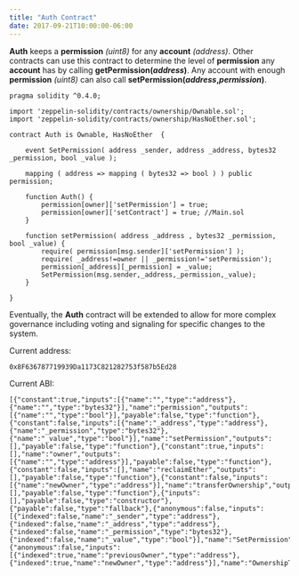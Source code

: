 ```yaml
---
title: "Auth Contract"
date: 2017-09-21T10:00:00-06:00
---
```

**Auth** keeps a **permission** *(uint8)* for any **account** *(address)*. Other contracts can use this contract to determine the level of **permission** any **account** has by calling **getPermission(*address*)**. Any account with enough **permission** *(uint8)* can also call **setPermission(*address*,*permission*)**.

```
pragma solidity ^0.4.0;

import 'zeppelin-solidity/contracts/ownership/Ownable.sol';
import 'zeppelin-solidity/contracts/ownership/HasNoEther.sol';

contract Auth is Ownable, HasNoEther  {

    event SetPermission( address _sender, address _address, bytes32 _permission, bool _value );

    mapping ( address => mapping ( bytes32 => bool ) ) public permission;

    function Auth() {
        permission[owner]['setPermission'] = true;
        permission[owner]['setContract'] = true; //Main.sol
    }

    function setPermission( address _address , bytes32 _permission, bool _value) {
        require( permission[msg.sender]['setPermission'] );
        require( _address!=owner || _permission!='setPermission');
        permission[_address][_permission] = _value;
        SetPermission(msg.sender,_address,_permission,_value);
    }

}

```
Eventually, the **Auth** contract will be extended to allow for more complex governance including voting and signaling for specific changes to the system.


Current address:
```
0x8F636787719939Da1173C821282753f587b5Ed28
```
Current ABI:
```
[{"constant":true,"inputs":[{"name":"","type":"address"},{"name":"","type":"bytes32"}],"name":"permission","outputs":[{"name":"","type":"bool"}],"payable":false,"type":"function"},{"constant":false,"inputs":[{"name":"_address","type":"address"},{"name":"_permission","type":"bytes32"},{"name":"_value","type":"bool"}],"name":"setPermission","outputs":[],"payable":false,"type":"function"},{"constant":true,"inputs":[],"name":"owner","outputs":[{"name":"","type":"address"}],"payable":false,"type":"function"},{"constant":false,"inputs":[],"name":"reclaimEther","outputs":[],"payable":false,"type":"function"},{"constant":false,"inputs":[{"name":"newOwner","type":"address"}],"name":"transferOwnership","outputs":[],"payable":false,"type":"function"},{"inputs":[],"payable":false,"type":"constructor"},{"payable":false,"type":"fallback"},{"anonymous":false,"inputs":[{"indexed":false,"name":"_sender","type":"address"},{"indexed":false,"name":"_address","type":"address"},{"indexed":false,"name":"_permission","type":"bytes32"},{"indexed":false,"name":"_value","type":"bool"}],"name":"SetPermission","type":"event"},{"anonymous":false,"inputs":[{"indexed":true,"name":"previousOwner","type":"address"},{"indexed":true,"name":"newOwner","type":"address"}],"name":"OwnershipTransferred","type":"event"}]
```
